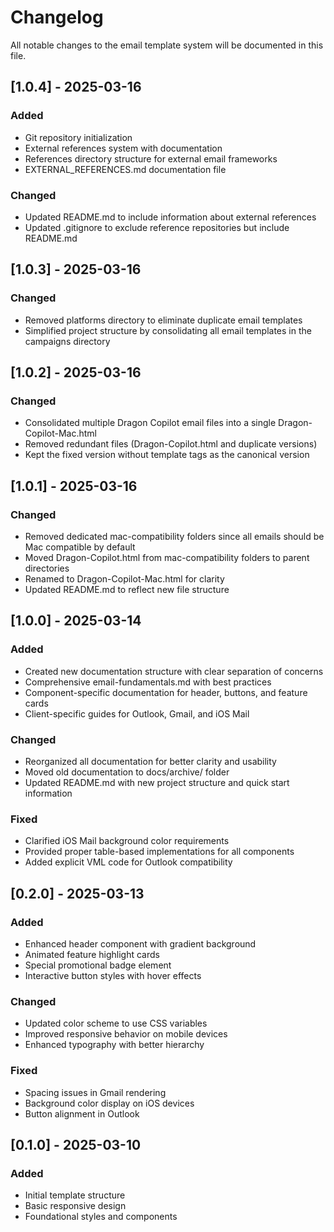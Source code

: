 # Changelog

All notable changes to the email template system will be documented in this file.

## [1.0.4] - 2025-03-16

### Added
- Git repository initialization
- External references system with documentation
- References directory structure for external email frameworks
- EXTERNAL_REFERENCES.md documentation file

### Changed
- Updated README.md to include information about external references
- Updated .gitignore to exclude reference repositories but include README.md

## [1.0.3] - 2025-03-16

### Changed
- Removed platforms directory to eliminate duplicate email templates
- Simplified project structure by consolidating all email templates in the campaigns directory

## [1.0.2] - 2025-03-16

### Changed
- Consolidated multiple Dragon Copilot email files into a single Dragon-Copilot-Mac.html
- Removed redundant files (Dragon-Copilot.html and duplicate versions)
- Kept the fixed version without template tags as the canonical version

## [1.0.1] - 2025-03-16

### Changed
- Removed dedicated mac-compatibility folders since all emails should be Mac compatible by default
- Moved Dragon-Copilot.html from mac-compatibility folders to parent directories
- Renamed to Dragon-Copilot-Mac.html for clarity
- Updated README.md to reflect new file structure

## [1.0.0] - 2025-03-14

### Added
- Created new documentation structure with clear separation of concerns
- Comprehensive email-fundamentals.md with best practices
- Component-specific documentation for header, buttons, and feature cards
- Client-specific guides for Outlook, Gmail, and iOS Mail

### Changed
- Reorganized all documentation for better clarity and usability
- Moved old documentation to docs/archive/ folder
- Updated README.md with new project structure and quick start information

### Fixed
- Clarified iOS Mail background color requirements
- Provided proper table-based implementations for all components
- Added explicit VML code for Outlook compatibility

## [0.2.0] - 2025-03-13

### Added
- Enhanced header component with gradient background
- Animated feature highlight cards
- Special promotional badge element
- Interactive button styles with hover effects

### Changed
- Updated color scheme to use CSS variables
- Improved responsive behavior on mobile devices
- Enhanced typography with better hierarchy

### Fixed
- Spacing issues in Gmail rendering
- Background color display on iOS devices
- Button alignment in Outlook

## [0.1.0] - 2025-03-10

### Added
- Initial template structure
- Basic responsive design
- Foundational styles and components
